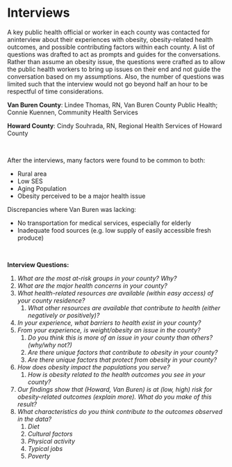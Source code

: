 
# Interviews

A key public health official or worker in each county was contacted for aninterview about their experiences with obesity, obesity-related health outcomes, and possible contributing factors within each county. A list of questions was drafted to act as prompts and guides for the conversations. Rather than assume an obesity issue, the questions were crafted as to allow the public health workers to bring up issues on their end and not guide the conversation based on my assumptions.  Also, the number of questions was limited such that the interview would not go beyond half an hour to be respectful of time considerations.

**Van Buren County**: Lindee Thomas, RN, Van Buren County Public Health; Connie Kuennen, Community Health Services

**Howard County**: Cindy Souhrada, RN, Regional Health Services of Howard County

<br>

After the interviews, many factors were found to be common to both:
- Rural area
- Low SES
- Aging Population
- Obesity perceived to be a major health issue

Discrepancies where Van Buren was lacking:
- No transportation for medical services, especially for elderly
- Inadequate food sources (e.g. low supply of easily accessible fresh produce)

<br>

**Interview Questions:**
1. *What are the most at-risk groups in your county? Why?*
2. *What are the major health concerns in your county?*
3. *What health-related resources are available (within easy access) of your county residence?*
    1. *What other resources are available that contribute to health (either negatively or positively)?*
4. *In your experience, what barriers to health exist in your county?*
5. *From your experience, is weight/obesity an issue in the county?*
    1. *Do you think this is more of an issue in your county than others? (why/why not?)*
    2. *Are there unique factors that contribute to obesity in your county?*
    3. *Are there unique factors that protect from obesity in your county?*
6. *How does obesity impact the populations you serve?*
    1. *How is obesity related to the health outcomes you see in your county?*
7. *Our findings show that (Howard, Van Buren) is at (low, high) risk for obesity-related outcomes (explain more).  What do you make of this result?*
8. *What characteristics do you think contribute to the outcomes observed in the data?*
    1. *Diet*
    2. *Cultural factors*
    3. *Physical activity*
    4. *Typical jobs*
    5. *Poverty*
